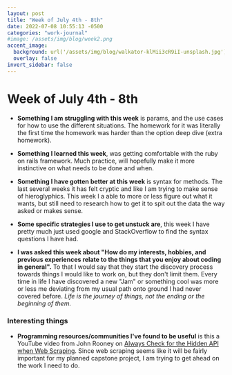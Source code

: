 ```yaml
---
layout: post
title: "Week of July 4th - 8th"
date: 2022-07-08 10:55:13 -0500
categories: "work-journal"
#image: /assets/img/blog/week2.png
accent_image:
  background: url('/assets/img/blog/walkator-klMii3cR9iI-unsplash.jpg') center/cover
  overlay: false
invert_sidebar: false
---
```


# Week of July 4th - 8th

- **Something I am struggling with this week** is params, and the use cases for how to use the different situations. The homework for it was literally the first time the homework was harder than the option deep dive (extra homework).

- **Something I learned this week**, was getting comfortable with the ruby on rails framework. Much practice, will hopefully make it more instinctive on what needs to be done and when.

- **Something I have gotten better at this week** is syntax for methods. The last several weeks it has felt cryptic and like I am trying to make sense of hieroglyphics. This week I a able to more or less figure out what it wants, but still need to research how to get it to spit out the data the way asked or makes sense.

- **Some specific strategies I use to get unstuck are**, this week I have pretty much just used google and StackOverflow to find the syntax questions I have had.

- **I was asked this week about "How do my interests, hobbies, and previous experiences relate to the things that you enjoy about coding in general".** To that I would say that they start the discovery process towards things I would like to work on, but they don't limit them. Every time in life I have discovered a new "Jam" or something cool was more or less me deviating from my usual path onto ground I had never covered before. _Life is the journey of things, not the ending or the beginning of them._

### Interesting things

- **Programming resources/communities I've found to be useful** is this a YouTube video from John Rooney on [Always Check for the Hidden API when Web Scraping](https://youtu.be/DqtlR0y0suo). Since web scraping seems like it will be fairly important for my planned capstone project, I am trying to get ahead on the work I need to do.
